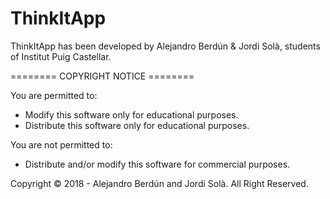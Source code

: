 # ThinkItApp
ThinkItApp has been developed by Alejandro Berdún & Jordi Solà, students of Institut Puig Castellar.



======== COPYRIGHT NOTICE ========

You are permitted to:
- Modify this software only for educational purposes.
- Distribute this software only for educational purposes.

You are not permitted to:
- Distribute and/or modify this software for commercial purposes.

Copyright © 2018 - Alejandro Berdún and Jordi Solà.
All Right Reserved.
